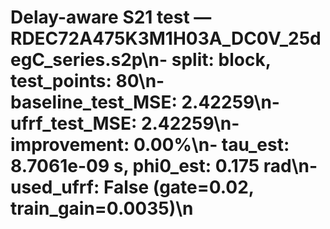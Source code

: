 # Delay-aware S21 test — RDEC72A475K3M1H03A_DC0V_25degC_series.s2p\n- split: block, test_points: 80\n- baseline_test_MSE: 2.42259\n- ufrf_test_MSE: 2.42259\n- improvement: 0.00%\n- tau_est: 8.7061e-09 s, phi0_est: 0.175 rad\n- used_ufrf: False (gate=0.02, train_gain=0.0035)\n
